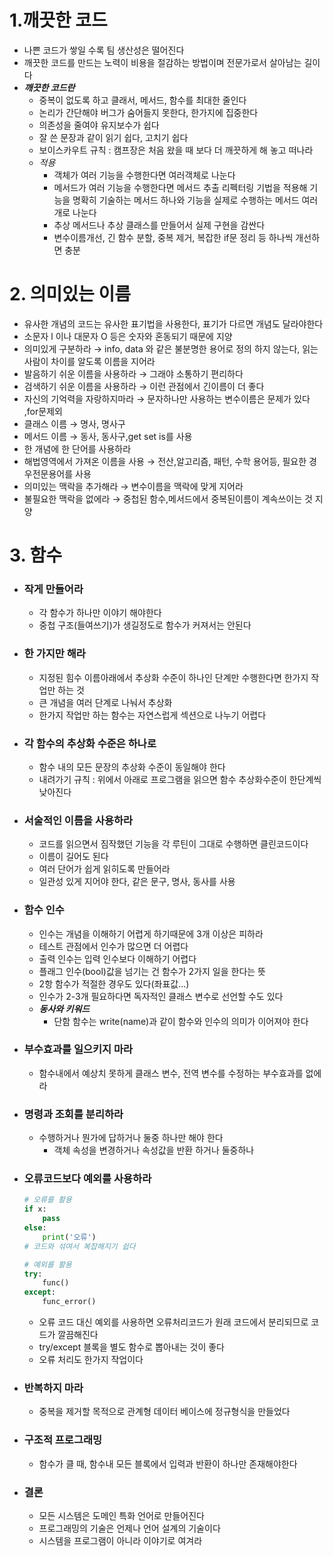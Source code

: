 # 1.깨끗한 코드
- 나쁜 코드가 쌓일 수록 팀 생산성은 떨어진다
- 깨끗한 코드를 만드는 노력이 비용을 절감하는 방법이며 전문가로서 살아남는 길이다
- ***깨끗한 코드란***
    - 중복이 없도록 하고 클래서, 메서드, 함수를 최대한 줄인다
    - 논리가 간단해야 버그가 숨어들지 못한다, 한가지에 집중한다
    - 의존성을 줄여야 유지보수가 쉽다
    - 잘 쓴 문장과 같이 읽기 쉽다, 고치기 쉽다
    - 보이스카우트 규칙 : 캠프장은  처음 왔을 때 보다 더 깨끗하게 해 놓고 떠나라
    - *적용*
        - 객체가 여러 기능을 수행한다면 여러객체로 나눈다
        - 메서드가 여러 기능을 수행한다면 메서드 추출 리펙터링 기법을 적용해 기능을 명확히 기술하는 메서드 하나와 기능을 실제로 수행하는 메서드 여러개로 나눈다
        - 추상 메서드나 추상 클래스를 만들어서 실제 구현을 감싼다
        - 변수이름개선, 긴 함수 분할, 중복 제거, 복잡한 if문 정리 등 하나씩 개선하면 충분

# 2. 의미있는 이름
- 유사한 개념의 코드는 유사한 표기법을 사용한다, 표기가 다르면 개념도 달라야한다
- 소문자 l 이나 대문자 O 등은 숫자와 혼동되기 때문에 지양
- 의미있게 구분하라 → info, data 와 같은 불분명한 용어로 정의 하지 않는다, 읽는 사람이 차이를 알도록 이름을 지어라
- 발음하기 쉬운 이름을 사용하라 →  그래야 소통하기 편리하다
- 검색하기 쉬운 이름을 사용하라 → 이런 관점에서 긴이름이 더 좋다
- 자신의 기억력을 자랑하지마라 → 문자하나만 사용하는 변수이름은 문제가 있다 ,for문제외
- 클래스 이름 → 명사, 명사구
- 메서드 이름 → 동사, 동사구,get set is를 사용
- 한 개념에 한 단어를 사용하라
- 해법영역에서 가져온 이름을 사용 → 전산,알고리즘, 패턴, 수학 용어등, 필요한 경우전문용어를 사용
- 의미있는 맥락을 추가해라 → 변수이름을 맥락에 맞게 지어라
- 불필요한 맥락을 없에라 → 중첩된 함수,메서드에서 중복된이름이 계속쓰이는 것 지양

# 3. 함수

- ### 작게 만들어라
    - 각 함수가 하나만 이야기 해야한다
    - 중첩 구조(들여쓰기)가 생길정도로 함수가 커져서는 안된다 

- ### 한 가지만 해라
    - 지정된 힘수 이름아래에서 추상화 수준이 하나인 단계만 수행한다면 한가지 작업만 하는 것
    - 큰 개념을 여러 단계로 나눠서 추상화
    - 한가지 작업만 하는 함수는 자연스럽게 섹션으로 나누기 어렵다

- ### 각 함수의 추상화 수준은 하나로
    - 함수 내의 모든 문장의 추상화 수준이 동일해야 한다
    - 내려가기 규칙 : 위에서 아래로 프로그램을 읽으면 함수 추상화수준이 한단계씩 낮아진다

- ### 서술적인 이름을 사용하라
    - 코드를 읽으면서 짐작했던 기능을 각 루틴이 그대로 수행하면 클린코드이다
    - 이름이 길어도 된다
    - 여러 단어가 쉽게 읽히도록 만들어라
    - 일관성 있게 지어야 한다, 같은 문구, 명사, 동사를 사용

- ### 함수 인수
    - 인수는 개념을 이해하기 어렵게 하기때문에 3개 이상은 피하라
    - 테스트 관점에서 인수가 많으면 더 어렵다
    - 출력 인수는 입력 인수보다 이해하기 어렵다
    - 플래그 인수(bool)값을 넘기는 건 함수가 2가지 일을 한다는 뜻
    - 2항 함수가 적절한 경우도 있다(좌표값...)
    - 인수가 2-3개 필요하다면 독자적인 클래스 변수로 선언할 수도 있다
    - ***동사와 키워드***
        - 단함 함수는 write(name)과 같이 함수와 인수의 의미가 이어져야 한다

- ### 부수효과를 일으키지 마라
    - 함수내에서 예상치 못하게 클래스 변수, 전역 변수를 수정하는 부수효과를 없에라
    
- ### 명령과 조회를 분리하라
    - 수행하거나 뭔가에 답하거나 둘중 하나만 해야 한다
        - 객체 속성을 변경하거나 속성값을 반환 하거나 둘중하나

- ### 오류코드보다 예외를 사용하라
    ```py
    # 오류를 활용
    if x:
        pass
    else:
        print('오류')
    # 코드와 섞여서 복잡해지기 쉽다

    # 예외를 활용
    try:
        func()
    except:
        func_error()
    ```
    - 오류 코드 대신 예외를 사용하면 오류처리코드가 원래 코드에서 분리되므로 코드가 깔끔해진다
    - try/except 블록을 별도 함수로 뽑아내는 것이 좋다
    - 오류 처리도 한가지 작업이다

- ### 반복하지 마라
    - 중복을 제거할 목적으로 관계형 데이터 베이스에 정규형식을 만들었다
    
- ### 구조적 프로그래밍
    - 함수가 클 때, 함수내 모든 블록에서 입력과 반환이 하나만 존재해야한다

- ### 결론
    - 모든 시스템은 도메인 특화 언어로 만들어진다
    - 프로그래밍의 기술은 언제나 언어 설계의 기술이다
    - 시스템을 프로그램이 아니라 이야기로 여겨라

